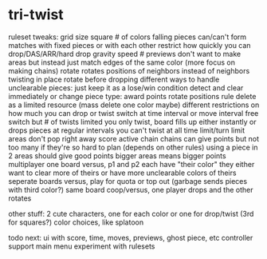 # tri-twist
ruleset tweaks:
	grid size
	square
	# of colors
	falling pieces can/can't form matches with fixed pieces or with each other
	restrict how quickly you can drop/DAS/ARR/hard drop
	gravity speed
	# previews
	don't want to make areas but instead just match edges of the same color (more focus on making chains)
	rotate rotates positions of neighbors instead of neighbors twisting in place
	rotate before dropping
	different ways to handle unclearable pieces:
		just keep it as a lose/win condition
		detect and clear immediately or change piece type: award points
		rotate positions rule
		delete as a limited resource (mass delete one color maybe)
	different restrictions on how much you can drop or twist
		switch at time interval or move interval
		free switch but # of twists limited
		you only twist, board fills up either instantly or drops pieces at regular intervals
		you can't twist at all
	time limit/turn limit
	areas don't pop right away
	score
		active chain
		chains can give points but not too many if they're so hard to plan (depends on other rules)
		using a piece in 2 areas should give good points
		bigger areas means bigger points
multiplayer
	one board versus, p1 and p2 each have "their color"
		they either want to clear more of theirs or have more unclearable colors of theirs
	seperate boards versus, play for quota or top out (garbage sends pieces with third color?)
	same board coop/versus, one player drops and the other rotates

other stuff:
2 cute characters, one for each color or one for drop/twist (3rd for squares?)
color choices, like splatoon

todo next:
	ui with score, time, moves, previews, ghost piece, etc
	controller support
	main menu
	experiment with rulesets
